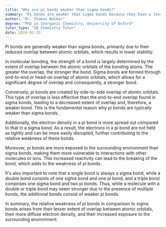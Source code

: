 ```yaml
---
title: "Why are pi bonds weaker than sigma bonds?"
summary: "Pi bonds are weaker than sigma bonds because they have a lesser extent of overlap between atomic orbitals, leading to less stability."
author: "Dr. Thomas Walker"
degree: "PhD in Inorganic Chemistry, University of Oxford"
tutor_type: "IB Chemistry Tutor"
date: 2024-02-25
---
```


Pi bonds are generally weaker than sigma bonds, primarily due to their reduced overlap between atomic orbitals, which results in lower stability.

In molecular bonding, the strength of a bond is largely determined by the extent of overlap between the atomic orbitals of the bonding atoms. The greater the overlap, the stronger the bond. Sigma bonds are formed through end-to-end or head-on overlap of atomic orbitals, which allows for a significant degree of overlap and consequently, a stronger bond.

Conversely, pi bonds are created by side-to-side overlap of atomic orbitals. This type of overlap is less effective than the end-to-end overlap found in sigma bonds, leading to a decreased extent of overlap and, therefore, a weaker bond. This is the fundamental reason why pi bonds are typically weaker than sigma bonds.

Additionally, the electron density in a pi bond is more spread out compared to that in a sigma bond. As a result, the electrons in a pi bond are not held as tightly and can be more easily disrupted, further contributing to the relative weakness of these bonds.

Moreover, pi bonds are more exposed to the surrounding environment than sigma bonds, making them more vulnerable to interactions with other molecules or ions. This increased reactivity can lead to the breaking of the bond, which adds to the weakness of pi bonds.

It's also important to note that a single bond is always a sigma bond, while a double bond consists of one sigma bond and one pi bond, and a triple bond comprises one sigma bond and two pi bonds. Thus, while a molecule with a double or triple bond may seem stronger due to the presence of multiple bonds, the additional bonds consist of weaker pi bonds.

In summary, the relative weakness of pi bonds in comparison to sigma bonds arises from their lesser extent of overlap between atomic orbitals, their more diffuse electron density, and their increased exposure to the surrounding environment.
    